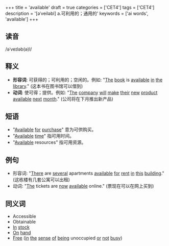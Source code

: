 +++
title = 'available'
draft = true
categories = ['CET4']
tags = ['CET4']
description = '[əˈveiləbl] a.可利用的；通用的'
keywords = ['ai words', 'available']
+++

## 读音
/əˈveɪləb(ə)l/

## 释义
- **形容词**: 可获得的；可利用的；空闲的。例如: "[The](/post/the/) [book](/post/book/) is [available](/post/available/) [in](/post/in/) [the](/post/the/) [library](/post/library/)." (这本书在图书馆可以借到)
- **动词**: 使可得；提供。例如: "[The](/post/the/) [company](/post/company/) [will](/post/will/) [make](/post/make/) [their](/post/their/) [new](/post/new/) [product](/post/product/) [available](/post/available/) [next](/post/next/) [month](/post/month/)." (公司将在下月推出新产品)

## 短语
- "[Available](/post/available/) [for](/post/for/) [purchase](/post/purchase/)" 意为可供购买。
- "[Available](/post/available/) [time](/post/time/)" 指可用时间。
- "[Available](/post/available/) resources" 指可用资源。

## 例句
- 形容词: "[There](/post/there/) are [several](/post/several/) apartments [available](/post/available/) [for](/post/for/) [rent](/post/rent/) [in](/post/in/) [this](/post/this/) [building](/post/building/)." (这栋楼有几套公寓可以出租)
- 动词: "[The](/post/the/) tickets are [now](/post/now/) [available](/post/available/) online." (票现在可以在网上买到)

## 同义词
- Accessible
- Obtainable
- [In](/post/in/) [stock](/post/stock/)
- [On](/post/on/) [hand](/post/hand/)
- [Free](/post/free/) ([in](/post/in/) [the](/post/the/) [sense](/post/sense/) [of](/post/of/) [being](/post/being/) unoccupied [or](/post/or/) [not](/post/not/) [busy](/post/busy/))
